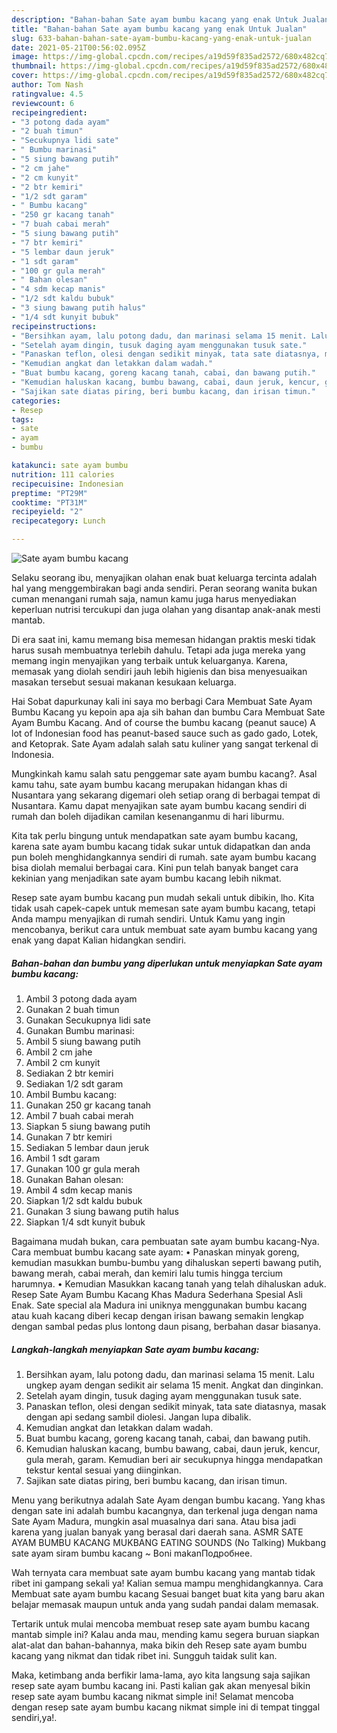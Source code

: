 ```yaml
---
description: "Bahan-bahan Sate ayam bumbu kacang yang enak Untuk Jualan"
title: "Bahan-bahan Sate ayam bumbu kacang yang enak Untuk Jualan"
slug: 633-bahan-bahan-sate-ayam-bumbu-kacang-yang-enak-untuk-jualan
date: 2021-05-21T00:56:02.095Z
image: https://img-global.cpcdn.com/recipes/a19d59f835ad2572/680x482cq70/sate-ayam-bumbu-kacang-foto-resep-utama.jpg
thumbnail: https://img-global.cpcdn.com/recipes/a19d59f835ad2572/680x482cq70/sate-ayam-bumbu-kacang-foto-resep-utama.jpg
cover: https://img-global.cpcdn.com/recipes/a19d59f835ad2572/680x482cq70/sate-ayam-bumbu-kacang-foto-resep-utama.jpg
author: Tom Nash
ratingvalue: 4.5
reviewcount: 6
recipeingredient:
- "3 potong dada ayam"
- "2 buah timun"
- "Secukupnya lidi sate"
- " Bumbu marinasi"
- "5 siung bawang putih"
- "2 cm jahe"
- "2 cm kunyit"
- "2 btr kemiri"
- "1/2 sdt garam"
- " Bumbu kacang"
- "250 gr kacang tanah"
- "7 buah cabai merah"
- "5 siung bawang putih"
- "7 btr kemiri"
- "5 lembar daun jeruk"
- "1 sdt garam"
- "100 gr gula merah"
- " Bahan olesan"
- "4 sdm kecap manis"
- "1/2 sdt kaldu bubuk"
- "3 siung bawang putih halus"
- "1/4 sdt kunyit bubuk"
recipeinstructions:
- "Bersihkan ayam, lalu potong dadu, dan marinasi selama 15 menit. Lalu ungkep ayam dengan sedikit air selama 15 menit. Angkat dan dinginkan."
- "Setelah ayam dingin, tusuk daging ayam menggunakan tusuk sate."
- "Panaskan teflon, olesi dengan sedikit minyak, tata sate diatasnya, masak dengan api sedang sambil diolesi. Jangan lupa dibalik."
- "Kemudian angkat dan letakkan dalam wadah."
- "Buat bumbu kacang, goreng kacang tanah, cabai, dan bawang putih."
- "Kemudian haluskan kacang, bumbu bawang, cabai, daun jeruk, kencur, gula merah, garam. Kemudian beri air secukupnya hingga mendapatkan tekstur kental sesuai yang diinginkan."
- "Sajikan sate diatas piring, beri bumbu kacang, dan irisan timun."
categories:
- Resep
tags:
- sate
- ayam
- bumbu

katakunci: sate ayam bumbu 
nutrition: 111 calories
recipecuisine: Indonesian
preptime: "PT29M"
cooktime: "PT31M"
recipeyield: "2"
recipecategory: Lunch

---
```



![Sate ayam bumbu kacang](https://img-global.cpcdn.com/recipes/a19d59f835ad2572/680x482cq70/sate-ayam-bumbu-kacang-foto-resep-utama.jpg)

Selaku seorang ibu, menyajikan olahan enak buat keluarga tercinta adalah hal yang menggembirakan bagi anda sendiri. Peran seorang  wanita bukan cuman menangani rumah saja, namun kamu juga harus menyediakan keperluan nutrisi tercukupi dan juga olahan yang disantap anak-anak mesti mantab.

Di era  saat ini, kamu memang bisa memesan hidangan praktis meski tidak harus susah membuatnya terlebih dahulu. Tetapi ada juga mereka yang memang ingin menyajikan yang terbaik untuk keluarganya. Karena, memasak yang diolah sendiri jauh lebih higienis dan bisa menyesuaikan masakan tersebut sesuai makanan kesukaan keluarga. 

Hai Sobat dapurkunay kali ini saya mo berbagi Cara Membuat Sate Ayam Bumbu Kacang yu kepoin apa aja sih bahan dan bumbu Cara Membuat Sate Ayam Bumbu Kacang. And of course the bumbu kacang (peanut sauce) A lot of Indonesian food has peanut-based sauce such as gado gado, Lotek, and Ketoprak. Sate Ayam adalah salah satu kuliner yang sangat terkenal di Indonesia.

Mungkinkah kamu salah satu penggemar sate ayam bumbu kacang?. Asal kamu tahu, sate ayam bumbu kacang merupakan hidangan khas di Nusantara yang sekarang digemari oleh setiap orang di berbagai tempat di Nusantara. Kamu dapat menyajikan sate ayam bumbu kacang sendiri di rumah dan boleh dijadikan camilan kesenanganmu di hari liburmu.

Kita tak perlu bingung untuk mendapatkan sate ayam bumbu kacang, karena sate ayam bumbu kacang tidak sukar untuk didapatkan dan anda pun boleh menghidangkannya sendiri di rumah. sate ayam bumbu kacang bisa diolah memalui berbagai cara. Kini pun telah banyak banget cara kekinian yang menjadikan sate ayam bumbu kacang lebih nikmat.

Resep sate ayam bumbu kacang pun mudah sekali untuk dibikin, lho. Kita tidak usah capek-capek untuk memesan sate ayam bumbu kacang, tetapi Anda mampu menyajikan di rumah sendiri. Untuk Kamu yang ingin mencobanya, berikut cara untuk membuat sate ayam bumbu kacang yang enak yang dapat Kalian hidangkan sendiri.

<!--inarticleads1-->

##### Bahan-bahan dan bumbu yang diperlukan untuk menyiapkan Sate ayam bumbu kacang:

1. Ambil 3 potong dada ayam
1. Gunakan 2 buah timun
1. Gunakan Secukupnya lidi sate
1. Gunakan  Bumbu marinasi:
1. Ambil 5 siung bawang putih
1. Ambil 2 cm jahe
1. Ambil 2 cm kunyit
1. Sediakan 2 btr kemiri
1. Sediakan 1/2 sdt garam
1. Ambil  Bumbu kacang:
1. Gunakan 250 gr kacang tanah
1. Ambil 7 buah cabai merah
1. Siapkan 5 siung bawang putih
1. Gunakan 7 btr kemiri
1. Sediakan 5 lembar daun jeruk
1. Ambil 1 sdt garam
1. Gunakan 100 gr gula merah
1. Gunakan  Bahan olesan:
1. Ambil 4 sdm kecap manis
1. Siapkan 1/2 sdt kaldu bubuk
1. Gunakan 3 siung bawang putih halus
1. Siapkan 1/4 sdt kunyit bubuk


Bagaimana mudah bukan, cara pembuatan sate ayam bumbu kacang-Nya. Cara membuat bumbu kacang sate ayam: • Panaskan minyak goreng, kemudian masukkan bumbu-bumbu yang dihaluskan seperti bawang putih, bawang merah, cabai merah, dan kemiri lalu tumis hingga tercium harumnya. • Kemudian Masukkan kacang tanah yang telah dihaluskan aduk. Resep Sate Ayam Bumbu Kacang Khas Madura Sederhana Spesial Asli Enak. Sate special ala Madura ini uniknya menggunakan bumbu kacang atau kuah kacang diberi kecap dengan irisan bawang semakin lengkap dengan sambal pedas plus lontong daun pisang, berbahan dasar biasanya. 

<!--inarticleads2-->

##### Langkah-langkah menyiapkan Sate ayam bumbu kacang:

1. Bersihkan ayam, lalu potong dadu, dan marinasi selama 15 menit. Lalu ungkep ayam dengan sedikit air selama 15 menit. Angkat dan dinginkan.
1. Setelah ayam dingin, tusuk daging ayam menggunakan tusuk sate.
1. Panaskan teflon, olesi dengan sedikit minyak, tata sate diatasnya, masak dengan api sedang sambil diolesi. Jangan lupa dibalik.
1. Kemudian angkat dan letakkan dalam wadah.
1. Buat bumbu kacang, goreng kacang tanah, cabai, dan bawang putih.
1. Kemudian haluskan kacang, bumbu bawang, cabai, daun jeruk, kencur, gula merah, garam. Kemudian beri air secukupnya hingga mendapatkan tekstur kental sesuai yang diinginkan.
1. Sajikan sate diatas piring, beri bumbu kacang, dan irisan timun.


Menu yang berikutnya adalah Sate Ayam dengan bumbu kacang. Yang khas dengan sate ini adalah bumbu kacangnya, dan terkenal juga dengan nama Sate Ayam Madura, mungkin asal muasalnya dari sana. Atau bisa jadi karena yang jualan banyak yang berasal dari daerah sana. ASMR SATE AYAM BUMBU KACANG MUKBANG EATING SOUNDS (No Talking) Mukbang sate ayam siram bumbu kacang ~ Boni makanПодробнее. 

Wah ternyata cara membuat sate ayam bumbu kacang yang mantab tidak ribet ini gampang sekali ya! Kalian semua mampu menghidangkannya. Cara Membuat sate ayam bumbu kacang Sesuai banget buat kita yang baru akan belajar memasak maupun untuk anda yang sudah pandai dalam memasak.

Tertarik untuk mulai mencoba membuat resep sate ayam bumbu kacang mantab simple ini? Kalau anda mau, mending kamu segera buruan siapkan alat-alat dan bahan-bahannya, maka bikin deh Resep sate ayam bumbu kacang yang nikmat dan tidak ribet ini. Sungguh taidak sulit kan. 

Maka, ketimbang anda berfikir lama-lama, ayo kita langsung saja sajikan resep sate ayam bumbu kacang ini. Pasti kalian gak akan menyesal bikin resep sate ayam bumbu kacang nikmat simple ini! Selamat mencoba dengan resep sate ayam bumbu kacang nikmat simple ini di tempat tinggal sendiri,ya!.

